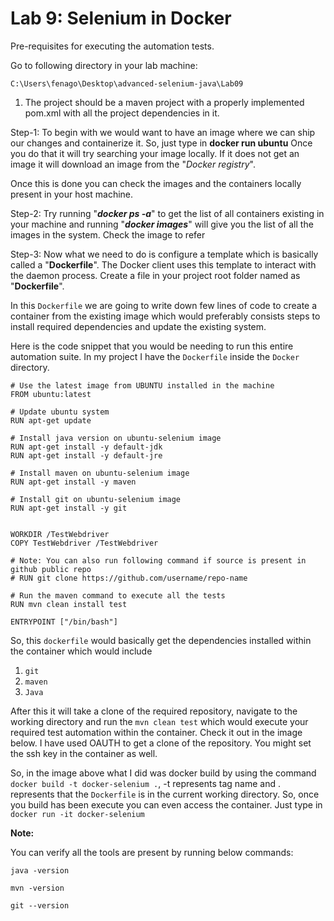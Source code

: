Lab 9: Selenium in Docker
=========================


Pre-requisites for executing the automation tests.


Go to following directory in your lab machine:

```
C:\Users\fenago\Desktop\advanced-selenium-java\Lab09
```

1. The project should be a maven project with a properly implemented pom.xml with all the project dependencies in it.

Step-1: To begin with we would want to have an image where we can ship
our changes and containerize it. So, just type in **docker run ubuntu**
Once you do that it will try searching your image locally. If
it does not get an image it will download an image from the "*Docker registry*".

Once this is done you can check the images and the containers locally
present in your host machine.

Step-2: Try running "***docker ps -a***" to get the list of all
containers existing in your machine and running "***docker images***"
will give you the list of all the images in the system. Check the image
to refer


Step-3: Now what we need to do is configure a template which is
basically called a "**Dockerfile**". The Docker client uses this
template to interact with the daemon process. Create a file in your
project root folder named as "**Dockerfile**".

In this `Dockerfile` we are going to write down few lines of code to
create a container from the existing image which would preferably
consists steps to install required dependencies and update the existing
system.

Here is the code snippet that you would be needing to run this entire
automation suite. In my project I have the `Dockerfile` inside the
`Docker` directory.

```
# Use the latest image from UBUNTU installed in the machine
FROM ubuntu:latest

# Update ubuntu system
RUN apt-get update

# Install java version on ubuntu-selenium image
RUN apt-get install -y default-jdk
RUN apt-get install -y default-jre

# Install maven on ubuntu-selenium image
RUN apt-get install -y maven

# Install git on ubuntu-selenium image
RUN apt-get install -y git


WORKDIR /TestWebdriver
COPY TestWebdriver /TestWebdriver

# Note: You can also run following command if source is present in github public repo
# RUN git clone https://github.com/username/repo-name

# Run the maven command to execute all the tests
RUN mvn clean install test

ENTRYPOINT ["/bin/bash"]
```

So, this `dockerfile` would basically get the dependencies installed
within the container which would include 

1. `git`
2. `maven` 
3. `Java`

After this it will take a clone of the required
repository, navigate to the working directory and run the
`mvn clean test` which would execute your required test automation
within the container. Check it out in the image below. I have used OAUTH
to get a clone of the repository. You might set the ssh key in the
container as well.


So, in the image above what I did was docker build by using the command
`docker build -t docker-selenium .`, -t represents tag name and . represents that the
`Dockerfile` is in the current working directory. So, once you build has
been execute you can even access the container. Just type in
`docker run -it docker-selenium`


**Note:**

You can verify all the tools are present by running below commands:

```
java -version

mvn -version

git --version
```